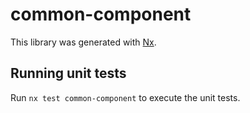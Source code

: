 # common-component

This library was generated with [Nx](https://nx.dev).

## Running unit tests

Run `nx test common-component` to execute the unit tests.
